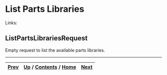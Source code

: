 
# List Parts Libraries

Links:

## ListPartsLibrariesRequest

Empty request to list the available parts libraries.

* * *

[Prev](ch01s08s05s03.md) | [Up](ch01s08.md) / [Contents](index.md) / [Home](../../index.htm)|  [Next](ch01s08s06s02.md)  
---|---|---

